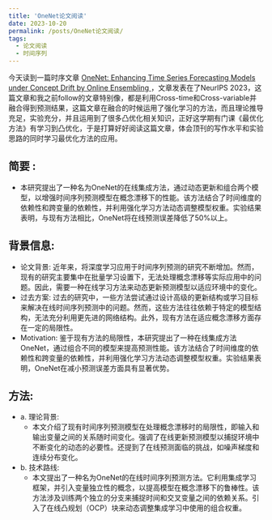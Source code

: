 ```yaml
---
title: 'OneNet论文阅读'
date: 2023-10-20
permalink: /posts/OneNet论文阅读/
tags:
  - 论文阅读
  - 时间序列
---
```


今天读到一篇时序文章 [OneNet: Enhancing Time Series Forecasting Models under Concept Drift by Online Ensembling ](https://arxiv.org/abs/2309.12659v1)，文章发表在了NeurIPS 2023，这篇文章和我之前follow的文章特别像，都是利用Cross-time和Cross-variable并融合得到预测结果，这篇文章在融合的时候运用了强化学习的方法，而且理论推导充足，实验充分，并且运用到了很多凸优化相关知识，正好这学期有门课《最优化方法》有学习到凸优化，于是打算好好阅读这篇文章，体会顶刊的写作水平和实验思路的同时学习最优化方法的应用。

## 简要 :

- 本研究提出了一种名为OneNet的在线集成方法，通过动态更新和组合两个模型，以增强时间序列预测模型在概念漂移下的性能。该方法结合了时间维度的依赖性和跨变量的依赖性，并利用强化学习方法动态调整模型权重。实验结果表明，与现有方法相比，OneNet将在线预测误差降低了50%以上。

## 背景信息:

- 论文背景: 近年来，将深度学习应用于时间序列预测的研究不断增加。然而，现有的研究主要集中在批量学习设置下，无法处理概念漂移等实际应用中的问题。因此，需要一种在线学习方法来动态更新预测模型以适应环境中的变化。
- 过去方案: 过去的研究中，一些方法尝试通过设计高级的更新结构或学习目标来解决在线时间序列预测中的问题。然而，这些方法往往依赖于特定的模型结构，无法充分利用更先进的网络结构。此外，现有方法在适应概念漂移方面存在一定的局限性。
- Motivation: 鉴于现有方法的局限性，本研究提出了一种在线集成方法OneNet，通过组合不同的模型来提高预测性能。该方法结合了时间维度的依赖性和跨变量的依赖性，并利用强化学习方法动态调整模型权重。实验结果表明，OneNet在减小预测误差方面具有显著优势。

## 方法:

- a. 理论背景:
  - 本文介绍了现有时间序列预测模型在处理概念漂移时的局限性，即输入和输出变量之间的关系随时间变化。强调了在线更新预测模型以捕捉环境中不断变化的动态的必要性。还提到了在线预测面临的挑战，如噪声梯度和连续分布变化。
- b. 技术路线:
  - 本文提出了一种名为OneNet的在线时间序列预测方法。它利用集成学习框架，并引入变量独立性的概念，以提高模型在概念漂移下的鲁棒性。该方法涉及训练两个独立的分支来捕捉时间和交叉变量之间的依赖关系。引入了在线凸规划（OCP）块来动态调整集成学习中使用的组合权重。

